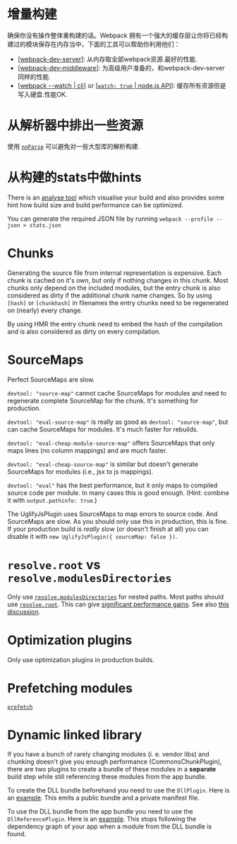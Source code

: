 # 增量构建
确保你没有操作整体重构建的话。Webpack 拥有一个强大的缓存层让你将已经构建过的模块保存在内存当中，下面的工具可以帮助你利用他们：

* [[webpack-dev-server]]: 从内存取全部webpack资源.最好的性能.
* [[webpack-dev-middleware]]: 为高级用户准备的，和webpack-dev-server同样的性能.
* [[webpack --watch | cli]] or [[`watch: true` | node.js API]]: 缓存所有资源但是写入硬盘.性能OK.

# 从解析器中排出一些资源

使用 [`noParse`](http://webpack.github.io/docs/configuration.html#module-noparse) 可以避免对一些大型库的解析构建.

# 从构建的stats中做hints

There is an [analyse tool](http://webpack.github.io/analyse/) which visualise your build and also provides some hint how build size and build performance can be optimized.

You can generate the required JSON file by running `webpack --profile --json > stats.json`

# Chunks

Generating the source file from internal representation is expensive. Each chunk is cached on it's own, but only if nothing changes in this chunk. Most chunks only depend on the included modules, but the entry chunk is also considered as dirty if the additional chunk name changes. So by using `[hash]` or `[chunkhash]` in filenames the entry chunks need to be regenerated on (nearly) every change.

By using HMR the entry chunk need to embed the hash of the compilation and is also considered as dirty on every compilation.

# SourceMaps

Perfect SourceMaps are slow.

`devtool: "source-map"` cannot cache SourceMaps for modules and need to regenerate complete SourceMap for the chunk. It's something for production.

`devtool: "eval-source-map"` is really as good as `devtool: "source-map"`, but can cache SourceMaps for modules. It's much faster for rebuilds.

`devtool: "eval-cheap-module-source-map"` offers SourceMaps that only maps lines (no column mappings) and are much faster.

`devtool: "eval-cheap-source-map"` is similar but doesn't generate SourceMaps for modules (i.e., jsx to js mappings).

`devtool: "eval"` has the best performance, but it only maps to compiled source code per module. In many cases this is good enough. (Hint: combine it with `output.pathinfo: true`.)

The UglifyJsPlugin uses SourceMaps to map errors to source code. And SourceMaps are slow. As you should only use this in production, this is fine. If your production build is *really* slow (or doesn't finish at all) you can disable it with `new UglifyJsPlugin({ sourceMap: false })`.

# `resolve.root` vs `resolve.modulesDirectories`

Only use [`resolve.modulesDirectories`](http://webpack.github.io/docs/configuration.html#resolve-modulesdirectories) for nested paths. Most paths should use [`resolve.root`](http://webpack.github.io/docs/configuration.html#resolve-root). This can give [significant performance gains](https://github.com/webpack/webpack/issues/1574#issuecomment-157520561). See also [this discussion](https://github.com/webpack/webpack/issues/472#issuecomment-55706013).

# Optimization plugins

Only use optimization plugins in production builds.

# Prefetching modules

[`prefetch`](http://webpack.github.io/docs/list-of-plugins.html#prefetchplugin)

# Dynamic linked library

If you have a bunch of rarely changing modules (i. e. vendor libs) and chunking doesn't give you enough performance (CommonsChunkPlugin), there are two plugins to create a bundle of these modules in a **separate** build step while still referencing these modules from the app bundle.

To create the DLL bundle beforehand you need to use the `DllPlugin`. Here is an [example](https://github.com/webpack/webpack/tree/master/examples/dll). This emits a public bundle and a private manifest file.

To use the DLL bundle from the app bundle you need to use the `DllReferencePlugin`. Here is an [example](https://github.com/webpack/webpack/tree/master/examples/dll-user). This stops following the dependency graph of your app when a module from the DLL bundle is found.

[webpack-dev-server]:docs/webpack-dev-server.md
[webpack-dev-middleware]:docs/webpack-dev-middleware.md
[webpack --watch | cli]:docs/cli.md
[`watch: true` | node.js API]:docs/node.js-api.md